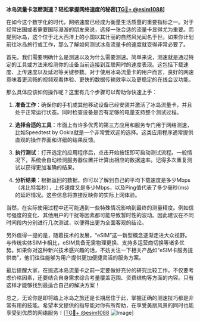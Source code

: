 **冰岛流量卡怎麽測速？轻松掌握网络速度的秘密[[TG💪+ @esim1088](https://t.me/s/esim1088)]**

在如今这个数字化的时代，网络速度已经成为衡量生活质量的重要指标之一。对于经常出国或者需要国际漫游的朋友来说，选择一张合适的流量卡显得尤为重要。而提到冰岛，这个位于北大西洋上的小国以其壮丽的自然风光闻名于世。如果你计划前往冰岛旅行或工作，那么了解如何测试冰岛流量卡的速度就变得非常必要了。

首先，我们需要明确什么是测速以及为什么需要测速。简单来说，测速就是通过特定的工具或方法来检测你的设备当前连接到互联网时的速度表现。这包括下载速度、上传速度以及延迟等关键参数。对于使用冰岛流量卡的用户而言，良好的网速意味着更流畅的视频观看体验、更快的数据传输效率以及更稳定的在线会议功能。

那么具体应该如何操作呢？这里有几个步骤可以帮助你快速上手：

1. **准备工作**：确保你的手机或其他移动设备已经安装并激活了冰岛流量卡，并且处于正常运行状态。同时检查设备是否有足够的电量支持整个测试过程。
   
2. **选择合适的工具**：市面上有许多优秀的第三方应用和服务专门用于网络测速，比如Speedtest by Ookla就是一个非常受欢迎的选择。这类应用程序通常提供直观的操作界面和详细的结果反馈。

3. **执行测试**：打开选定的应用程序后，点击开始按钮即可启动测试流程。一般情况下，系统会自动检测服务器位置并计算出相应的数据速率。记得多次重复测试以获得更加准确的结果。

4. **分析结果**：根据返回的数据，你可以了解到自己的平均下载速度是多少Mbps（兆比特每秒），上传速度又是多少Mbps，以及Ping值代表了多少毫秒(ms)的延迟情况。这些信息将直接反映你的实际上网体验。

当然，在实际使用过程中还可能遇到一些特殊情况影响到最终的测量精度。例如信号强度的变化、其他用户的干扰等因素都可能导致暂时性的波动。因此建议在不同时间段内分别进行几次测试，以便得出更为全面客观的结论。

另外值得一提的是，随着技术的发展，“eSIM”这一新型概念逐渐走进大众视野。与传统实体SIM卡相比，eSIM具备无需物理更换、支持多运营商切换等诸多优势。如果你对这种新兴技术感兴趣的话，不妨关注一下相关产品如“eSIM卡服务提供商”，他们往往能够为用户提供更加便捷灵活的服务方案。

最后提醒大家，在挑选冰岛流量卡之前一定要做好充分的研究比较工作。不仅要考虑价格因素，还要结合自身需求综合考量覆盖范围、资费结构等方面的内容。只有这样才能够找到最适合自己的解决方案！

总之，无论你是即将踏上冰岛之旅还是长期居住于此，掌握正确的测速技巧都是非常有用的技能。希望本文提供的指导能对你有所帮助，在享受美丽风景的同时也能享受到优质的网络服务！[[TG💪+ @esim1088](https://t.me/s/esim1088) ![Image](https://i.postimg.cc/4NQfJmqS/Snipaste-2025-05-13-00-14-12.png)]